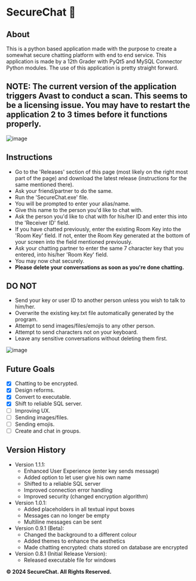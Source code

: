 # SecureChat 💬
## About
This is a python based application made with the purpose to create a somewhat secure chatting platform with end to end service. This application is made by 
a 12th Grader with PyQt5 and MySQL Connector Python modules. The use of this application is pretty straight forward.

## NOTE: The current version of the application triggers Avast to conduct a scan. This seems to be a licensing issue. You may have to restart the application 2 to 3 times before it functions properly.

![image](https://github.com/Faizaan-Nasir/SecureChat/assets/82143161/8e8feff4-f6ff-4f37-9b24-c0bb7c243b21)
## Instructions
- Go to the 'Releases' section of this page (most likely on the right most part of the page) and download the latest release (instructions for the same mentioned there).
- Ask your friend/partner to do the same.
- Run the 'SecureChat.exe' file.
- You will be prompted to enter your alias/name.
- Give this name to the person you'd like to chat with.
- Ask the person you'd like to chat with for his/her ID and enter this into the 'Receiver ID' field.
- If you have chatted previously, enter the existing Room Key into the 'Room Key' field. If not, enter the Room Key generated at the bottom of your screen into the field mentioned previously.
- Ask your chatting partner to enter the same 7 character key that you entered, into his/her 'Room Key' field.
- You may now chat securely.
- **Please delete your conversations as soon as you're done chatting.**


## DO NOT
- Send your key or user ID to another person unless you wish to talk to him/her.
- Overwrite the existing key.txt file automatically generated by the program.
- Attempt to send images/files/emojis to any other person.
- Attempt to send characters not on your keyboard.
- Leave any sensitive conversations without deleting them first.


![image](https://github.com/Faizaan-Nasir/SecureChat/assets/82143161/70a31897-b61a-440f-92b9-c8f0f9751c1a)
## Future Goals 
- [x] Chatting to be encrypted.
- [x] Design reforms.
- [x] Convert to executable.
- [x] Shift to reliable SQL server.
- [ ] Improving UX.
- [ ] Sending images/files.
- [ ] Sending emojis.
- [ ] Create and chat in groups.

## Version History
- Version 1.1.1:
    - Enhanced User Experience (enter key sends message)
    - Added option to let user give his own name
    - Shifted to a reliable SQL server
    - Improved connection error handling
    - Improved security (changed encryption algorithm)
- Version 1.0.1:
    - Added placeholders in all textual input boxes
    - Messages can no longer be empty
    - Multiline messages can be sent
- Version 0.9.1 (Beta):
    - Changed the background to a different colour
    - Added themes to enhance the aesthetics
    - Made chatting encrypted: chats stored on database are encrypted
- Version 0.8.1 (Initial Release Version):
    - Released executable file for windows

**© 2024 SecureChat. All Rights Reserved.**
